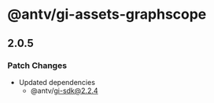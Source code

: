 # @antv/gi-assets-graphscope

## 2.0.5

### Patch Changes

- Updated dependencies
  - @antv/gi-sdk@2.2.4
